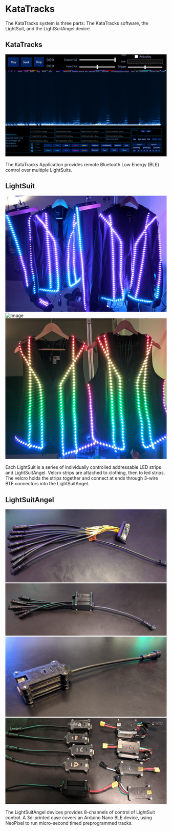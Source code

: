 # KataTracks
The KataTracks system is three parts: The KataTracks software, the LightSuit, and the LightSuitAngel device.

## KataTracks
![Image](https://github.com/katascope/KataTracks/blob/main/Images/KataTracks.png)

The KataTracks Application provides remote Bluetooth Low Energy (BLE) control over multiple LightSuits.

## LightSuit
![Image](https://github.com/katascope/KataTracks/blob/main/Images/Lightsuits1.png)
![Image](https://github.com/katascope/KataTracks/blob/main/Images/PrototypeBelt3png)
![Image](https://github.com/katascope/KataTracks/blob/main/Images/LightVests1.png)

Each LightSuit is a series of individually controlled addressable LED strips and LightSuitAngel. Velcro strips are attached to clothing, then to led strips. The velcro holds the strips together and connect at ends through 3-wire BTF connectors into the LightSuitAngel.

## LightSuitAngel
![Image](https://github.com/katascope/KataTracks/blob/main/Images/PrototypeSquid.png)
![Image](https://github.com/katascope/KataTracks/blob/main/Images/PrototypeSquid2.png)
![Image](https://github.com/katascope/KataTracks/blob/main/Images/LightDeviceMarkTwo-1.png)
![Image](https://github.com/katascope/KataTracks/blob/main/Images/LightDevices2.png)

The LightSuitAngel devices provides 8-channels of control of LightSuit control. A 3d-printed case covers an Arduino Nano BLE device, using NeoPixel to run micro-second timed preprogrammed tracks.
